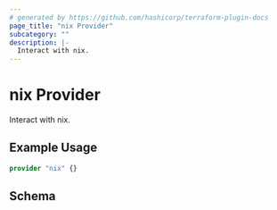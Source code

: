 ```yaml
---
# generated by https://github.com/hashicorp/terraform-plugin-docs
page_title: "nix Provider"
subcategory: ""
description: |-
  Interact with nix.
---
```


# nix Provider

Interact with nix.

## Example Usage

```terraform
provider "nix" {}
```

<!-- schema generated by tfplugindocs -->
## Schema
